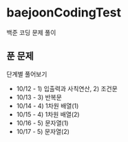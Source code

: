 # baejoonCodingTest
백준 코딩 문제 풀이
## 푼 문제
단계별 풀어보기
- 10/12 - 1) 입출력과 사칙연산, 2) 조건문
- 10/13 - 3) 반복문
- 10/14 - 4) 1차원 배열(1)
- 10/15 - 4) 1차원 배열(2) 
- 10/16 - 5) 문자열(1)
- 10/17 - 5) 문자열(2)


